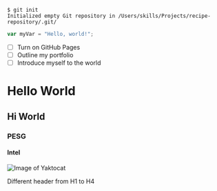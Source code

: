 ```
$ git init
Initialized empty Git repository in /Users/skills/Projects/recipe-repository/.git/
```

``` javascript
var myVar = "Hello, world!";
```

- [ ] Turn on GitHub Pages
- [ ] Outline my portfolio
- [ ] Introduce myself to the world

# Hello World
## Hi World
### PESG
#### Intel

![Image of Yaktocat](https://octodex.github.com/images/yaktocat.png)

Different header from H1 to H4
